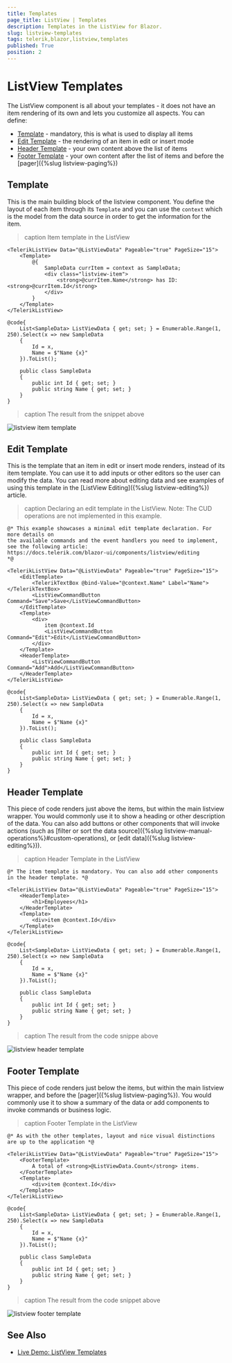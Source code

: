 ```yaml
---
title: Templates
page_title: ListView | Templates
description: Templates in the ListView for Blazor.
slug: listview-templates
tags: telerik,blazor,listview,templates
published: True
position: 2
---
```


# ListView Templates

The ListView component is all about your templates - it does not have an item rendering of its own and lets you customize all aspects. You can define:

* [Template](#template) - mandatory, this is what is used to display all items
* [Edit Template](#edit-template) - the rendering of an item in edit or insert mode
* [Header Template](#header-template) - your own content above the list of items
* [Footer Template](#footer-template) - your own content after the list of items and before the [pager]({%slug listview-paging%})

## Template

This is the main building block of the listview component. You define the layout of each item through its `Template` and you can use the `context` which is the model from the data source in order to get the information for the item.

>caption Item template in the ListView

````CSHTML
<TelerikListView Data="@ListViewData" Pageable="true" PageSize="15">
    <Template>
        @{
            SampleData currItem = context as SampleData;
            <div class="listview-item">
                <strong>@currItem.Name</strong> has ID: <strong>@currItem.Id</strong>
            </div>
        }
    </Template>
</TelerikListView>

@code{
    List<SampleData> ListViewData { get; set; } = Enumerable.Range(1, 250).Select(x => new SampleData
    {
        Id = x,
        Name = $"Name {x}"
    }).ToList();

    public class SampleData
    {
        public int Id { get; set; }
        public string Name { get; set; }
    }
}
````

>caption The result from the snippet above

![listview item template](images/listview-item-template.png)


## Edit Template

This is the template that an item in edit or insert mode renders, instead of its item template. You can use it to add inputs or other editors so the user can modify the data. You can read more about editing data and see examples of using this template in the [ListView Editing]({%slug listview-editing%}) article.


>caption Declaring an edit template in the ListView. Note: The CUD operations are not implemented in this example.

````CSHTML
@* This example showcases a minimal edit template declaration. For more details on
the available commands and the event handlers you need to implement, see the following article:
https://docs.telerik.com/blazor-ui/components/listview/editing
*@

<TelerikListView Data="@ListViewData" Pageable="true" PageSize="15">
    <EditTemplate>
        <TelerikTextBox @bind-Value="@context.Name" Label="Name"></TelerikTextBox>
        <ListViewCommandButton Command="Save">Save</ListViewCommandButton>
    </EditTemplate>
    <Template>
        <div>
            item @context.Id
            <ListViewCommandButton Command="Edit">Edit</ListViewCommandButton>
        </div>
    </Template>
    <HeaderTemplate>
        <ListViewCommandButton Command="Add">Add</ListViewCommandButton>
    </HeaderTemplate>
</TelerikListView>

@code{
    List<SampleData> ListViewData { get; set; } = Enumerable.Range(1, 250).Select(x => new SampleData
    {
        Id = x,
        Name = $"Name {x}"
    }).ToList();

    public class SampleData
    {
        public int Id { get; set; }
        public string Name { get; set; }
    }
}
````

## Header Template

This piece of code renders just above the items, but within the main listview wrapper. You would commonly use it to show a heading or other description of the data. You can also add buttons or other components that will invoke actions (such as [filter or sort the data source]({%slug listview-manual-operations%}#custom-operations), or [edit data]({%slug listview-editing%})).

>caption Header Template in the ListView

````CSHTML
@* The item template is mandatory. You can also add other components in the header template. *@

<TelerikListView Data="@ListViewData" Pageable="true" PageSize="15">
    <HeaderTemplate>
        <h1>Employees</h1>
    </HeaderTemplate>
    <Template>
        <div>item @context.Id</div>
    </Template>
</TelerikListView>

@code{
    List<SampleData> ListViewData { get; set; } = Enumerable.Range(1, 250).Select(x => new SampleData
    {
        Id = x,
        Name = $"Name {x}"
    }).ToList();

    public class SampleData
    {
        public int Id { get; set; }
        public string Name { get; set; }
    }
}
````

>caption The result from the code snippe above

![listview header template](images/listview-header-template.png)


## Footer Template

This piece of code renders just below the items, but within the main listview wrapper, and before the [pager]({%slug listview-paging%}). You would commonly use it to show a summary of the data or add components to invoke commands or business logic.

>caption Footer Template in the ListView

````CSHTML
@* As with the other templates, layout and nice visual distinctions are up to the application *@

<TelerikListView Data="@ListViewData" Pageable="true" PageSize="15">
    <FooterTemplate>
        A total of <strong>@ListViewData.Count</strong> items.
    </FooterTemplate>
    <Template>
        <div>item @context.Id</div>
    </Template>
</TelerikListView>

@code{
    List<SampleData> ListViewData { get; set; } = Enumerable.Range(1, 250).Select(x => new SampleData
    {
        Id = x,
        Name = $"Name {x}"
    }).ToList();

    public class SampleData
    {
        public int Id { get; set; }
        public string Name { get; set; }
    }
}
````

>caption The result from the code snippet above

![listview footer template](images/listview-footer-template.png)




## See Also

  * [Live Demo: ListView Templates](https://demos.telerik.com/blazor-ui/listview/templates)
   
  
